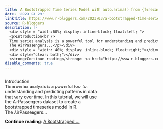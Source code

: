 ```yaml
---
title: A Bootstrapped Time Series Model with auto.arima() from {forecast}
date: '2023-03-29'
linkTitle: https://www.r-bloggers.com/2023/03/a-bootstrapped-time-series-model-with-auto-arima-from-forecast/
source: R-bloggers
description: |-
  <div style = "width:60%; display: inline-block; float:left; ">
  <p>Introduction<br />
  Time series analysis is a powerful tool for understanding and predicting patterns in data that vary over time. In this tutorial, we will use the AirPassengers dataset to create a bootstrapped timeseries model in R.<br />
  The AirPassengers...</p></div>
  <div style = "width: 40%; display: inline-block; float:right;"></div>
  <div style="clear: both;"></div>
  <strong>Continue reading</strong>: <a href="https://www.r-bloggers.com/2023/03/a-bootstrapped-time-series-model-with-auto-arima-from-forecast/">A Bootstrapped ...
disable_comments: true
---
```

<div style = "width:60%; display: inline-block; float:left; ">
<p>Introduction<br />
Time series analysis is a powerful tool for understanding and predicting patterns in data that vary over time. In this tutorial, we will use the AirPassengers dataset to create a bootstrapped timeseries model in R.<br />
The AirPassengers...</p></div>
<div style = "width: 40%; display: inline-block; float:right;"></div>
<div style="clear: both;"></div>
<strong>Continue reading</strong>: <a href="https://www.r-bloggers.com/2023/03/a-bootstrapped-time-series-model-with-auto-arima-from-forecast/">A Bootstrapped ...